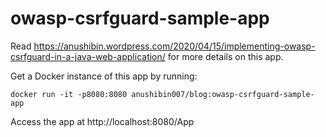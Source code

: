 # owasp-csrfguard-sample-app

Read https://anushibin.wordpress.com/2020/04/15/implementing-owasp-csrfguard-in-a-java-web-application/ for more details on this app.

Get a Docker instance of this app by running:
```
docker run -it -p8080:8080 anushibin007/blog:owasp-csrfguard-sample-app
```

Access the app at http://localhost:8080/App
